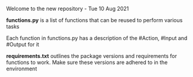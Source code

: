 Welcome to the new repository - Tue 10 Aug 2021

<strong>functions.py</strong> is a list of functions that can be reused to perform various tasks

Each function in functions.py has a description of the #Action, #Input and #Output for it

<strong>requirements.txt</strong> outlines the package versions and requirements for functions to work. Make sure these versions are adhered to in the environment
